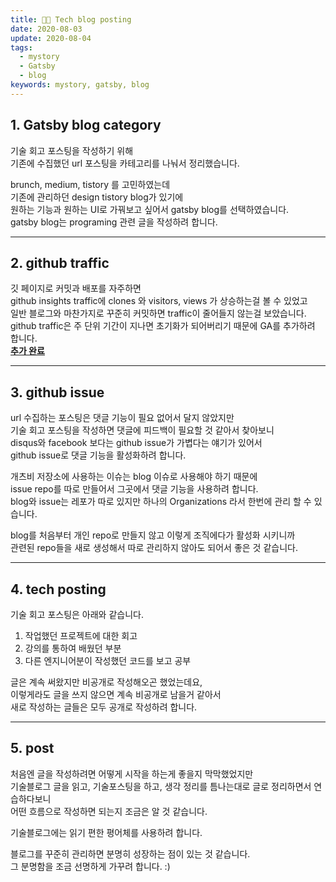 ```yaml
---
title: 🧚📝 Tech blog posting
date: 2020-08-03
update: 2020-08-04
tags:
  - mystory
  - Gatsby
  - blog
keywords: mystory, gatsby, blog
---
```


## 1. Gatsby blog category
기술 회고 포스팅을 작성하기 위해  
기존에 수집했던 url 포스팅을 카테고리를 나눠서 정리했습니다.

brunch, medium, tistory 를 고민하였는데  
기존에 관리하던 design tistory blog가 있기에  
원하는 기능과 원하는 UI로 가꿔보고 싶어서 gatsby blog를 선택하였습니다.  
gatsby blog는 programing 관련 글을 작성하려 합니다.

<hr/>

## 2. github traffic
깃 페이지로 커밋과 배포를 자주하면  
github insights traffic에 clones 와 visitors, views 가 상승하는걸 볼 수 있었고  
일반 블로그와 마찬가지로 꾸준히 커밋하면 traffic이 줄어들지 않는걸 보았습니다.  
github traffic은 주 단위 기간이 지나면 초기화가 되어버리기 때문에 GA를 추가하려 합니다.  
[**<u>추가 완료</u>**](https://diary-blog.github.io/0904/)

<hr/>

## 3. github issue 
url 수집하는 포스팅은 댓글 기능이 필요 없어서 달지 않았지만  
기술 회고 포스팅을 작성하면 댓글에 피드백이 필요할 것 같아서 찾아보니  
disqus와 facebook 보다는 github issue가 가볍다는 얘기가 있어서  
github issue로 댓글 기능을 활성화하려 합니다.  

개츠비 저장소에 사용하는 이슈는 blog 이슈로 사용해야 하기 때문에  
issue repo를 따로 만들어서 그곳에서 댓글 기능을 사용하려 합니다.  
blog와 issue는 레포가 따로 있지만 하나의 Organizations 라서 한번에 관리 할 수 있습니다.  

blog를 처음부터 개인 repo로 만들지 않고 이렇게 조직에다가 활성화 시키니까  
관련된 repo들을 새로 생성해서 따로 관리하지 않아도 되어서 좋은 것 같습니다.

<hr/>

## 4. tech posting
기술 회고 포스팅은 아래와 같습니다.
1. 작업했던 프로젝트에 대한 회고  
2. 강의를 통하여 배웠던 부분  
3. 다른 엔지니어분이 작성했던 코드를 보고 공부  

글은 계속 써왔지만 비공개로 작성해오곤 했었는데요,  
이렇게라도 글을 쓰지 않으면 계속 비공개로 남을거 같아서  
새로 작성하는 글들은 모두 공개로 작성하려 합니다.  

<hr/>

## 5. post
처음엔 글을 작성하려면 어떻게 시작을 하는게 좋을지 막막했었지만  
기술블로그 글을 읽고, 기술포스팅을 하고, 생각 정리를 틈나는대로 글로 정리하면서 연습하다보니  
어떤 흐름으로 작성하면 되는지 조금은 알 것 같습니다.  

기술블로그에는 읽기 편한 평어체를 사용하려 합니다.

블로그를 꾸준히 관리하면 분명히 성장하는 점이 있는 것 같습니다.  
그 분명함을 조금 선명하게 가꾸려 합니다. :)  


